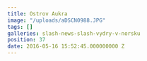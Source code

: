 ```yaml
---
title: Ostrov Aukra
image: "/uploads/aDSCN0988.JPG"
tags: []
galleries: slash-news-slash-vydry-v-norsku
position: 37
date: 2016-05-16 15:52:45.000000000 Z
---
```

